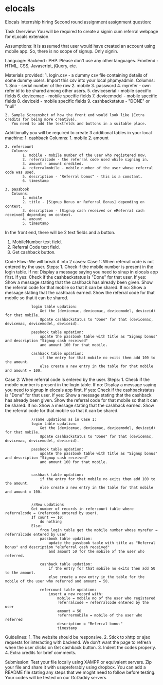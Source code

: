 # elocals
Elocals Internship hiring Second round assignment 
assignment question:

Task Overview:
    You will be required to create a signin cum referral webpage for eLocals extension.
    
Assumptions:
    It is assumed that user would have created an account using mobile app. So, there is no
    scope of signup. Only signin.

Language:
    Backend : PHP. Please don't use any other languages.
    Frontend : HTML, CSS, Javascript, jQuery, etc.

Materials provided:
    1. login.csv - a dummy csv file containing details of some dummy users. Import this csv into
       your local phpmyadmin.
        Columns:
            1. Sno - serial number of the row
            2. mobile
            3. password
            4. myrefer - own refer id to be shared among other users.
            5. deviceserial - mobile specific fields
            6. devicemac - mobile specific fields
            7. devicemodel - mobile specific fields
            8. deviceid - mobile specific fields
            9. cashbackstatus - "DONE" or "null"

    2. Sample Screenshot of how the front end would look like (Extra credits for being more creative).
       You need to add the textfelds and buttons in a suitable place.
        
Additionally you will be required to create 3 additional tables in your local machine:
    1. cashback
       Columns:
            1. mobile
            2. amount
    
    2. refercount
       Columns:
            1. mobile - mobile number of the user who registered now.
            2. referralcode - the referral code used while signing in.
            3. amount - amount credited.
            4. referralmobile - mobile number of the user whose referral code was used.
            5. description - "Referral bonus" - this is a constant.
            6. timestamp

    3. passbook
       Columns:
            1. mobile
            2. title - [Signup Bonus or Referral Bonus] depending on context.
            3. description - [Signup cash received or eReferral cash received] depending on context.
            4. amount
            5. timestamp

In the front end, there will be 2 text fields and a button.
1. MobileNumber text field.
2. Referral Code text field.
3. Get cashback button.

Code Flow:
We will break it into 2 cases:
Case 1: When referral code is not entered by the user.
Steps:
    1. Check if the mobile number is present in the login table.
        If no:
            Display a message saying you need to sinup in elocals app first.
        If yes:
            Check if the cashbackstatus is "Done" for that user.
            If yes:
                Show a message stating that the cashback has already been given.
                Show the referral code for that mobile so that it can be shared.
            If no:
                Show a message stating that the cashback earned.
                Show the referral code for that mobile so that it can be shared.

                login table updation:
                    Get the (devicemac, devicemac, devicemodel, deviceid) for that mobile.
                    Update cashbackstatus to "Done" for that (devicemac, devicemac, devicemodel, deviceid).
                
                passbook table updation:
                    update the passbook table with title as "Signup bonus" and description "Signup cash received"
                    and amount 100 for that mobile.
                
                cashback table updation:
                    if the entry for that mobile no exits then add 100 to the amount.
                    else create a new entry in the table for that mobile and amount = 100.
                           

Case 2: When referral code is entered by the user.
Steps:
    1. Check if the mobile number is present in the login table.
        If no:
            Display a message saying you need to signup in elocals app first.
        If yes:
            Check if the cashbackstatus is "Done" for that user.
            If yes:
                Show a message stating that the cashback has already been given.
                Show the referral code for that mobile so that it can be shared.
            If no:
                Show a message stating that the cashback earned.
                Show the referral code for that mobile so that it can be shared.
                
                //same updations as in Case 1:
                login table updation:
                    Get the (devicemac, devicemac, devicemodel, deviceid) for that mobile.
                    Update cashbackstatus to "Done" for that (devicemac, devicemac, devicemodel, deviceid).

                passbook table updation:
                    update the passbook table with title as "Signup bonus" and description "Signup cash received"
                    and amount 100 for that mobile.

                
                cashback table updation:
                    if the entry for that mobile no exits then add 100 to the amount.
                    else create a new entry in the table for that mobile and amount = 100.


                //New updations
                Get number of records in refercount table where referralcode = (refercode entered by user).
                If count == 10:
                    do nothing
                Else:
                    from login table get the mobile number whose myrefer = referralcode entered by user
                    passbook table updation:
                        update the passbook table with title as "Referral bonus" and description "eReferral cash received"
                        and amount 50 for the mobile of the user who referred.

                    cashback table updation:
                        if the entry for that mobile no exits then add 50 to the amount.
                        else create a new entry in the table for the mobile of the user who referred and amount = 50.        

                    refercount table updation:
                        insert a new record with:
                            mobile = mobile no of the user who registered
                            referralcode = referralcode entered by the user
                            amount = 50
                            referrermobile = mobile of the user who referred
                            description = "Referral bonus"
                            timestamp 

Guidelines:
    1. The website should be responsive.
    2. Stick to xhttp or ajax requests for interacting with backend. We don't want the page to refresh when the user clicks on Get cashback button.
    3. Indent the codes properly.
    4. Extra credits for brief comments.

Submission:
    Test your file locally using XAMPP or equivalent servers. Zip your file and share it with usepreferably using dropbox.
    You can add a README file stating any steps that we moght need to follow before testing.
    Your codes will be tested on our GoDaddy servers.
